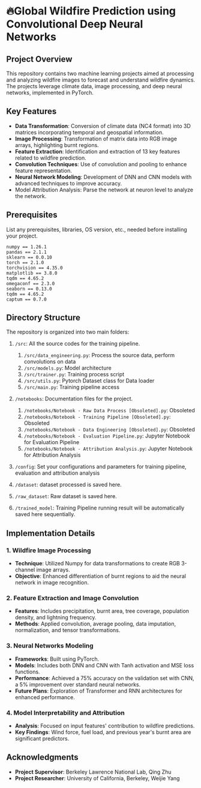 # 🔥Global Wildfire Prediction using Convolutional Deep Neural Networks

## Project Overview
This repository contains two machine learning projects aimed at processing and analyzing wildfire images to forecast and understand wildfire dynamics. The projects leverage climate data, image processing, and deep neural networks, implemented in PyTorch.

## Key Features
- **Data Transformation**: Conversion of climate data (NC4 format) into 3D matrices incorporating temporal and geospatial information.
- **Image Processing**: Transformation of matrix data into RGB image arrays, highlighting burnt regions.
- **Feature Extraction**: Identification and extraction of 13 key features related to wildfire prediction.
- **Convolution Techniques**: Use of convolution and pooling to enhance feature representation.
- **Neural Network Modeling**: Development of DNN and CNN models with advanced techniques to improve accuracy.
- Model Attribution Analysis: Parse the network at neuron level to analyze the network.

## Prerequisites

List any prerequisites, libraries, OS version, etc., needed before installing your project.

```
numpy == 1.26.1
pandas == 2.1.1
sklearn == 0.0.10
torch == 2.1.0
torchvision == 4.35.0
matplotlib == 3.8.0
tqdm == 4.65.2
omegaconf == 2.3.0
seaborn == 0.13.0
tqdm == 4.65.2
captum == 0.7.0
```



## Directory Structure

The repository is organized into two main folders:

1. `/src`: All the source codes for the training pipeline.
   1. `/src/data_engineering.py`: Process the source data, perform convolutions on data
   2. `/src/models.py`: Model architecture
   3. `/src/trainer.py`: Training process script
   4. `/src/utils.py`: Pytorch Dataset class for Data loader
   5. `/src/main.py`: Training pipeline access

2. `/notebooks`: Documentation files for the project.
   1. `/notebooks/Notebook - Raw Data Process [Obsoleted].py`: Obsoleted
   2. `/notebooks/Notebook - Training Pipeline [Obsoleted].py`: Obsoleted
   3. `/notebooks/Notebook - Data Engineering [Obsoleted].py`: Obsoleted
   4. `/notebooks/Notebook - Evaluation Pipeline.py`: Jupyter Notebook for Evaluation Pipeline
   5. `/notebooks/Notebook - Attribution Analysis.py`: Jupyter Notebook for Attribution Analysis

3. `/config`: Set your configurations and parameters for training pipeline, evaluation and attribution analysis
4. `/dataset`: dataset processed is saved here.
5. `/raw_dataset`: Raw dataset is saved here.
6. `/trained_model`: Training Pipeline running result will be automatically saved here sequentially.

## Implementation Details

### 1. Wildfire Image Processing

- **Technique**: Utilized Numpy for data transformations to create RGB 3-channel image arrays.
- **Objective**: Enhanced differentiation of burnt regions to aid the neural network in image recognition.

### 2. Feature Extraction and Image Convolution
- **Features**: Includes precipitation, burnt area, tree coverage, population density, and lightning frequency.
- **Methods**: Applied convolution, average pooling, data imputation, normalization, and tensor transformations.

### 3. Neural Networks Modeling
- **Frameworks**: Built using PyTorch.
- **Models**: Includes both DNN and CNN with Tanh activation and MSE loss functions.
- **Performance**: Achieved a 75% accuracy on the validation set with CNN, a 5% improvement over standard neural networks.
- **Future Plans**: Exploration of Transformer and RNN architectures for enhanced performance.

### 4. Model Interpretability and Attribution
- **Analysis**: Focused on input features' contribution to wildfire predictions.
- **Key Findings**: Wind force, fuel load, and previous year's burnt area are significant predictors.

## Acknowledgments

- **Project Supervisor**: Berkeley Lawrence National Lab, Qing Zhu
- **Project Researcher**: University of California, Berkeley, Weijie Yang
